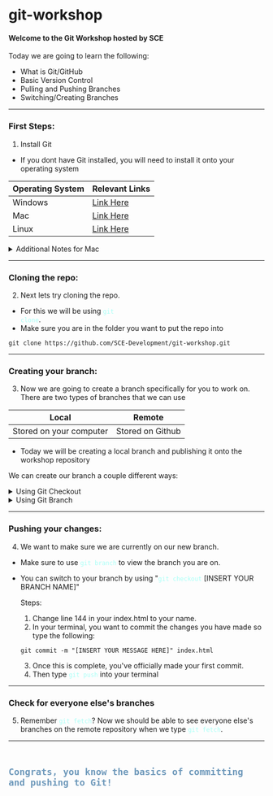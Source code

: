 # git-workshop
#### Welcome to the Git Workshop hosted by SCE

Today we are going to learn the following: 
- What is Git/GitHub
- Basic Version Control
- Pulling and Pushing Branches
- Switching/Creating Branches 

---
### First Steps:
1. Install Git
  - If you dont have Git installed, you will need to install it onto your operating system

| Operating System | Relevant Links |
| --- | --- |
| Windows | [Link Here](https://git-scm.com/download/win) |
| Mac | [Link Here](https://git-scm.com/download/mac) |
| Linux | [Link Here](https://git-scm.com/download/linux) |

<details>
<summary> Additional Notes for Mac</summary>
  - There are several ways to install git onto your system. of the options, we reccomend homebrew which you can install with the following command:

  ```
 $(curl -fsSL https://raw.githubusercontent.com/Homebrew/install/HEAD/install.sh)
  ```

</details>

---
### Cloning the repo:
2. Next lets try cloning the repo. 
- For this we will be using <code style="color:#A9FFF7">git clone</code>.
- Make sure you are in the folder you want to put the repo into

```
git clone https://github.com/SCE-Development/git-workshop.git
```

---

### Creating your branch:
3. Now we are going to create a branch specifically for you to work on. There are two types of branches that we can use

| Local | Remote |
| --- | --- |
| Stored on your computer | Stored on Github |

- Today we will be creating a local branch and publishing it onto the workshop repository

We can create our branch a couple different ways:

<details>
<summary> Using Git Checkout</summary>
git checkout -b [INSERT YOUR BRANCH NAME]
</details>

<details>
<summary> Using Git Branch</summary>
git branch [INSERT YOUR BRANCH NAME]

git checkout [INSERT YOUR BRANCH NAME]
</details>

---

### Pushing your changes:
4. We want to make sure we are currently on our new branch. 
- Make sure to use <code style="color:#A9FFF7">git branch</code> to view the branch you are on. 
- You can switch to your branch by using "<code style="color:#A9FFF7">git checkout</code> [INSERT YOUR BRANCH NAME]"

  Steps:
  1. Change line 144 in your index.html to your name. 
  2. In your terminal, you want to commit the changes you have made so type the following:
    ```
    git commit -m "[INSERT YOUR MESSAGE HERE]" index.html
    ```
  3. Once this is complete, you've officially made your first commit. 
  4. Then type <code style="color:#A9FFF7">git push</code> into your terminal
---
### Check for everyone else's branches
5. Remember <code style="color:#A9FFF7">git fetch</code>? Now we should be able to see everyone else's branches on the remote repository when we type <code style="color:#A9FFF7">git fetch</code>. 


---
## <code style="color:#6D98BA"> Congrats, you know the basics of committing and pushing to Git!  </code>